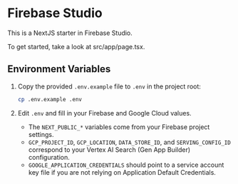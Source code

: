 # Firebase Studio

This is a NextJS starter in Firebase Studio.

To get started, take a look at src/app/page.tsx.

## Environment Variables

1. Copy the provided `.env.example` file to `.env` in the project root:

   ```bash
   cp .env.example .env
   ```

2. Edit `.env` and fill in your Firebase and Google Cloud values.

   - The `NEXT_PUBLIC_*` variables come from your Firebase project settings.
   - `GCP_PROJECT_ID`, `GCP_LOCATION`, `DATA_STORE_ID`, and `SERVING_CONFIG_ID` correspond to your Vertex AI Search (Gen App Builder) configuration.
   - `GOOGLE_APPLICATION_CREDENTIALS` should point to a service account key file if you are not relying on Application Default Credentials.
